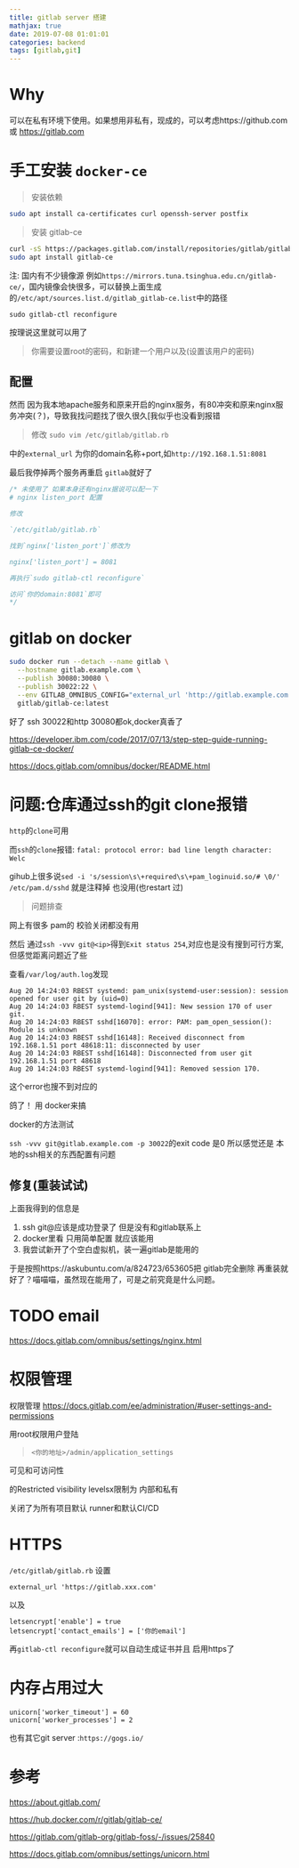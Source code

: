 ```yaml
---
title: gitlab server 搭建
mathjax: true
date: 2019-07-08 01:01:01
categories: backend
tags: [gitlab,git]
---
```


# Why

可以在私有环境下使用。如果想用非私有，现成的，可以考虑https://github.com 或 https://gitlab.com

# 手工安装 `docker-ce`

> 安装依赖

```bash
sudo apt install ca-certificates curl openssh-server postfix
```

> 安装 gitlab-ce

```bash
curl -sS https://packages.gitlab.com/install/repositories/gitlab/gitlab-ce/script.deb.sh | sudo bash
sudo apt install gitlab-ce
```

注: 国内有不少镜像源 例如`https://mirrors.tuna.tsinghua.edu.cn/gitlab-ce/`，国内镜像会快很多，可以替换上面生成的`/etc/apt/sources.list.d/gitlab_gitlab-ce.list`中的路径

`sudo gitlab-ctl reconfigure`

按理说这里就可以用了

> 你需要设置root的密码，和新建一个用户以及(设置该用户的密码)

## 配置

然而 因为我本地apache服务和原来开启的nginx服务，有80冲突和原来nginx服务冲突(？)，导致我找问题找了很久很久[我似乎也没看到报错

> 修改 `sudo vim /etc/gitlab/gitlab.rb`

中的`external_url` 为你的domain名称+port,如`http://192.168.1.51:8081`

最后我停掉两个服务再重启 `gitlab`就好了

```c++
/* 未使用了 如果本身还有nginx据说可以配一下
# nginx listen_port 配置

修改

`/etc/gitlab/gitlab.rb`

找到`nginx['listen_port']`修改为

nginx['listen_port'] = 8081

再执行`sudo gitlab-ctl reconfigure`

访问`你的domain:8081`即可
*/
```

# gitlab on docker

```bash
sudo docker run --detach --name gitlab \
  --hostname gitlab.example.com \
  --publish 30080:30080 \
  --publish 30022:22 \
  --env GITLAB_OMNIBUS_CONFIG="external_url 'http://gitlab.example.com:30080'; gitlab_rails['gitlab_shell_ssh_port']=30022;" \
  gitlab/gitlab-ce:latest
```

好了 ssh 30022和http 30080都ok,docker真香了

https://developer.ibm.com/code/2017/07/13/step-step-guide-running-gitlab-ce-docker/

https://docs.gitlab.com/omnibus/docker/README.html

# 问题:仓库通过ssh的git clone报错

`http`的`clone`可用

而`ssh`的`clone`报错: `fatal: protocol error: bad line length character: Welc`

gihub上很多说`sed -i 's/session\s\+required\s\+pam_loginuid.so/# \0/' /etc/pam.d/sshd` 就是注释掉 也没用(也restart 过)

> 问题排查

网上有很多 pam的 校验关闭都没有用

然后 通过`ssh -vvv git@<ip>`得到`Exit status 254`,对应也是没有搜到可行方案,但感觉距离问题近了些

查看`/var/log/auth.log`发现

```log
Aug 20 14:24:03 RBEST systemd: pam_unix(systemd-user:session): session opened for user git by (uid=0)
Aug 20 14:24:03 RBEST systemd-logind[941]: New session 170 of user git.
Aug 20 14:24:03 RBEST sshd[16070]: error: PAM: pam_open_session(): Module is unknown
Aug 20 14:24:03 RBEST sshd[16148]: Received disconnect from 192.168.1.51 port 48618:11: disconnected by user
Aug 20 14:24:03 RBEST sshd[16148]: Disconnected from user git 192.168.1.51 port 48618
Aug 20 14:24:03 RBEST systemd-logind[941]: Removed session 170.
```

这个error也搜不到对应的

鸽了！ 用 docker来搞

docker的方法测试

`ssh -vvv git@gitlab.example.com -p 30022`的exit code 是0 所以感觉还是 本地的ssh相关的东西配置有问题

## 修复(重装试试)

上面我得到的信息是

1. ssh git@应该是成功登录了 但是没有和gitlab联系上
2. docker里看 只用简单配置 就应该能用
3. 我尝试新开了个空白虚拟机，装一遍gitlab是能用的

于是按照https://askubuntu.com/a/824723/653605把 gitlab完全删除 再重装就好了？喵喵喵，虽然现在能用了，可是之前究竟是什么问题。

# TODO email


https://docs.gitlab.com/omnibus/settings/nginx.html

# 权限管理

权限管理 https://docs.gitlab.com/ee/administration/#user-settings-and-permissions

用root权限用户登陆

> `<你的地址>/admin/application_settings`

可见和可访问性

的Restricted visibility levelsx限制为 内部和私有

关闭了为所有项目默认 runner和默认CI/CD

# HTTPS

`/etc/gitlab/gitlab.rb` 设置

`external_url 'https://gitlab.xxx.com'`

以及

```
letsencrypt['enable'] = true
letsencrypt['contact_emails'] = ['你的email']
```

再`gitlab-ctl reconfigure`就可以自动生成证书并且 启用https了
 
# 内存占用过大

```
unicorn['worker_timeout'] = 60
unicorn['worker_processes'] = 2
```

也有其它git server :`https://gogs.io/`

# 参考

https://about.gitlab.com/

https://hub.docker.com/r/gitlab/gitlab-ce/

https://gitlab.com/gitlab-org/gitlab-foss/-/issues/25840

https://docs.gitlab.com/omnibus/settings/unicorn.html

